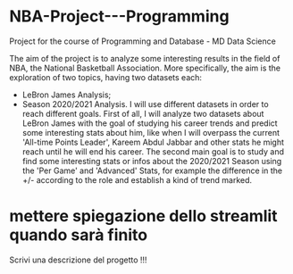 # NBA-Project---Programming
Project for the course of Programming and Database - MD Data Science

The aim of the project is to analyze some interesting results in the field of NBA, the National Basketball Association. 
More specifically, the aim is the exploration of two topics, having two datasets each:
* LeBron James Analysis;
* Season 2020/2021 Analysis.
I will use different datasets in order to reach different goals.
First of all, I will analyze two datasets about LeBron James with the goal of studying his career trends and predict some interesting stats about him, like when I will overpass the current 'All-time Points Leader', Kareem Abdul Jabbar and other stats he might reach until he will end his career.
The second main goal is to study and find some interesting stats or infos about the 2020/2021 Season using the 'Per Game' and 'Advanced' Stats, for example the difference  in the +/- according to the role and establish a kind of trend marked.

# mettere spiegazione dello streamlit quando sarà finito

Scrivi una descrizione del progetto !!!
